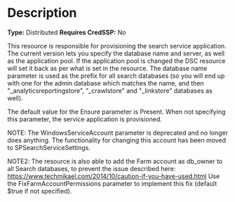 # Description

**Type:** Distributed
**Requires CredSSP:** No

This resource is responsible for provisioning the search service application.
The current version lets you specify the database name and server, as well as
the application pool. If the application pool is changed the DSC resource will
set it back as per what is set in the resource. The database name parameter is
used as the prefix for all search databases (so you will end up with one for
the admin database which matches the name, and then
"_analyticsreportingstore", "_crawlstore" and "_linkstore" databases as well).

The default value for the Ensure parameter is Present. When not specifying this
parameter, the service application is provisioned.

NOTE: The WindowsServiceAccount parameter is deprecated and no longer does
anything. The functionality for changing this account has been moved to
SPSearchServiceSettings.

NOTE2: The resource is also able to add the Farm account as db_owner to all
Search databases, to prevent the issue described here:
https://www.techmikael.com/2014/10/caution-if-you-have-used.html
Use the FixFarmAccountPermissions parameter to implement this fix (default
$true if not specified).
